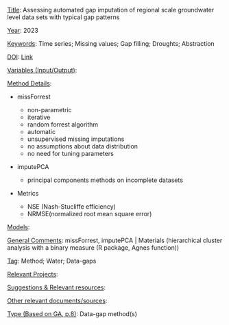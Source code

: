 <ins>Title</ins>: Assessing automated gap imputation of regional scale groundwater level data sets with typical gap patterns

<ins>Year</ins>: 2023

<ins>Keywords</ins>: Time series; Missing values; Gap filling; Droughts; Abstraction


<ins>DOI</ins>: [Link](https://doi.org/10.1016/j.jhydrol.2023.129424)

<ins>Variables (Input/Output)</ins>: 

<ins>Method Details</ins>: 
* missForrest 
	* non-parametric
	* iterative
	* random forrest algorithm
	* automatic
	* unsupervised missing imputations
	* no assumptions about data distribution
	* no need for tuning parameters 
* imputePCA
	* principal components methods on incomplete datasets

*  Metrics
	* NSE (Nash-Stucliffe efficiency)
	* NRMSE(normalized root mean square error)

<ins>Models</ins>:

<ins>General Comments</ins>: missForrest, imputePCA | Materials (hierarchical cluster analysis with a binary measure (R package, Agnes function)) 

<ins>Tag</ins>: Method; Water; Data-gaps

<ins>Relevant Projects</ins>: 

<ins>Suggestions \& Relevant resources</ins>: 

<ins>Other relevant documents/sources</ins>: 

<ins>Type (Based on GA, p.8)</ins>: Data-gap method(s)
